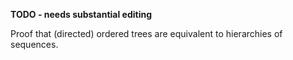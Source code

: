 
**TODO - needs substantial editing**

Proof that (directed) ordered trees are equivalent to hierarchies of sequences.
